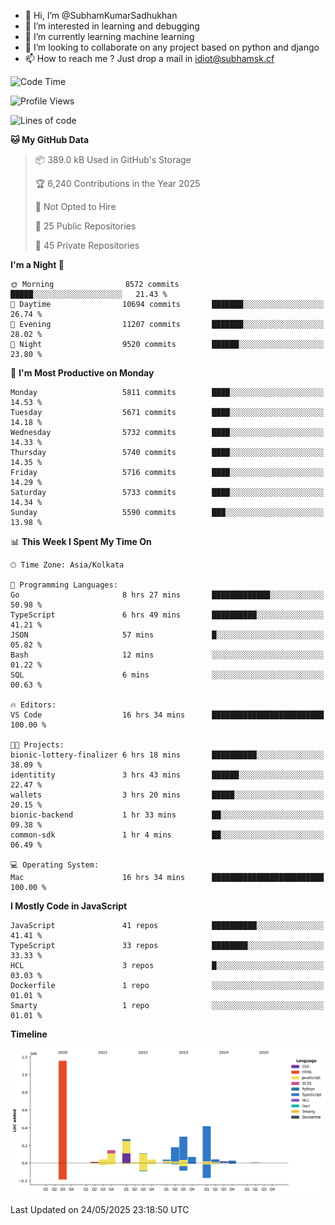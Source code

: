 - 👋 Hi, I’m @SubhamKumarSadhukhan
- 👀 I’m interested in learning and debugging
- 🌱 I’m currently learning machine learning
- 💞️ I’m looking to collaborate on any project based on python and django
- 📫 How to reach me ?
      Just drop a mail in idiot@subhamsk.cf

<!---
SubhamKumarSadhukhan/SubhamKumarSadhukhan is a ✨ special ✨ repository because its `README.md` (this file) appears on your GitHub profile.
You can click the Preview link to take a look at your changes.
--->


<!--START_SECTION:waka-->
![Code Time](http://img.shields.io/badge/Code%20Time-2%2C925%20hrs%205%20mins-blue)

![Profile Views](http://img.shields.io/badge/Profile%20Views-1-blue)

![Lines of code](https://img.shields.io/badge/From%20Hello%20World%20I%27ve%20Written-2.9%20million%20lines%20of%20code-blue)

**🐱 My GitHub Data** 

> 📦 389.0 kB Used in GitHub's Storage 
 > 
> 🏆 6,240 Contributions in the Year 2025
 > 
> 🚫 Not Opted to Hire
 > 
> 📜 25 Public Repositories 
 > 
> 🔑 45 Private Repositories 
 > 
**I'm a Night 🦉** 

```text
🌞 Morning                8572 commits        █████░░░░░░░░░░░░░░░░░░░░   21.43 % 
🌆 Daytime                10694 commits       ███████░░░░░░░░░░░░░░░░░░   26.74 % 
🌃 Evening                11207 commits       ███████░░░░░░░░░░░░░░░░░░   28.02 % 
🌙 Night                  9520 commits        ██████░░░░░░░░░░░░░░░░░░░   23.80 % 
```
📅 **I'm Most Productive on Monday** 

```text
Monday                   5811 commits        ████░░░░░░░░░░░░░░░░░░░░░   14.53 % 
Tuesday                  5671 commits        ████░░░░░░░░░░░░░░░░░░░░░   14.18 % 
Wednesday                5732 commits        ████░░░░░░░░░░░░░░░░░░░░░   14.33 % 
Thursday                 5740 commits        ████░░░░░░░░░░░░░░░░░░░░░   14.35 % 
Friday                   5716 commits        ████░░░░░░░░░░░░░░░░░░░░░   14.29 % 
Saturday                 5733 commits        ████░░░░░░░░░░░░░░░░░░░░░   14.34 % 
Sunday                   5590 commits        ███░░░░░░░░░░░░░░░░░░░░░░   13.98 % 
```


📊 **This Week I Spent My Time On** 

```text
🕑︎ Time Zone: Asia/Kolkata

💬 Programming Languages: 
Go                       8 hrs 27 mins       █████████████░░░░░░░░░░░░   50.98 % 
TypeScript               6 hrs 49 mins       ██████████░░░░░░░░░░░░░░░   41.21 % 
JSON                     57 mins             █░░░░░░░░░░░░░░░░░░░░░░░░   05.82 % 
Bash                     12 mins             ░░░░░░░░░░░░░░░░░░░░░░░░░   01.22 % 
SQL                      6 mins              ░░░░░░░░░░░░░░░░░░░░░░░░░   00.63 % 

🔥 Editors: 
VS Code                  16 hrs 34 mins      █████████████████████████   100.00 % 

🐱‍💻 Projects: 
bionic-lottery-finalizer 6 hrs 18 mins       ██████████░░░░░░░░░░░░░░░   38.09 % 
identitity               3 hrs 43 mins       ██████░░░░░░░░░░░░░░░░░░░   22.47 % 
wallets                  3 hrs 20 mins       █████░░░░░░░░░░░░░░░░░░░░   20.15 % 
bionic-backend           1 hr 33 mins        ██░░░░░░░░░░░░░░░░░░░░░░░   09.38 % 
common-sdk               1 hr 4 mins         ██░░░░░░░░░░░░░░░░░░░░░░░   06.49 % 

💻 Operating System: 
Mac                      16 hrs 34 mins      █████████████████████████   100.00 % 
```

**I Mostly Code in JavaScript** 

```text
JavaScript               41 repos            ██████████░░░░░░░░░░░░░░░   41.41 % 
TypeScript               33 repos            ████████░░░░░░░░░░░░░░░░░   33.33 % 
HCL                      3 repos             █░░░░░░░░░░░░░░░░░░░░░░░░   03.03 % 
Dockerfile               1 repo              ░░░░░░░░░░░░░░░░░░░░░░░░░   01.01 % 
Smarty                   1 repo              ░░░░░░░░░░░░░░░░░░░░░░░░░   01.01 % 
```



**Timeline**

![Lines of Code chart](https://raw.githubusercontent.com/SubhamKumarSadhukhan/SubhamKumarSadhukhan/main/assets/bar_graph.png)


 Last Updated on 24/05/2025 23:18:50 UTC
<!--END_SECTION:waka-->

